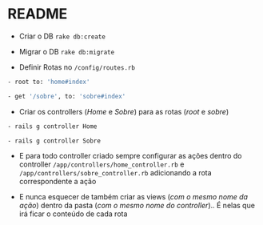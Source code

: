 # README

- Criar o DB
`rake db:create`

- Migrar o DB
`rake db:migrate`

- Definir Rotas no `/config/routes.rb`
```sh
- root to: 'home#index'

- get '/sobre', to: 'sobre#index'
```

- Criar os controllers (*Home* e *Sobre*) para as rotas (*root* e *sobre*)
```sh
- rails g controller Home

- rails g controller Sobre
```

- E para todo controller criado sempre configurar as ações dentro do controller `/app/controllers/home_controller.rb` e `/app/controllers/sobre_controller.rb` adicionando a rota correspondente a ação

- E nunca esquecer de também criar as views (*com o mesmo nome da ação*) dentro da pasta (*com o mesmo nome do controller*).. É nelas que irá ficar o conteúdo de cada rota